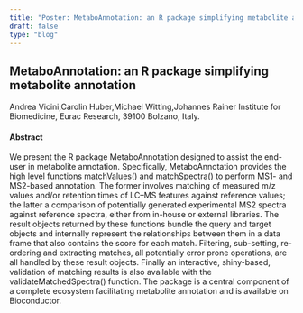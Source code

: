 ```yaml
---
title: "Poster: MetaboAnnotation: an R package simplifying metabolite annotation"
draft: false
type: "blog"
---
```


## MetaboAnnotation: an R package simplifying metabolite annotation
Andrea Vicini,Carolin Huber,Michael Witting,Johannes Rainer
Institute for Biomedicine, Eurac Research, 39100 Bolzano, Italy.
#### Abstract

We present the R package MetaboAnnotation designed to assist the end-user in metabolite annotation. Specifically, MetaboAnnotation provides the high level functions matchValues() and matchSpectra() to perform MS1- and MS2-based annotation. The former involves matching of measured m/z values and/or retention times of LC–MS features against reference values; the latter a comparison of potentially generated experimental MS2 spectra against reference spectra, either from in-house or external libraries. The result objects returned by these functions bundle the query and target objects and internally represent the relationships between them in a data frame that also contains the score for each match. Filtering, sub-setting, re-ordering and extracting matches, all potentially error prone operations, are all handled by these result objects. Finally an interactive, shiny-based, validation of matching results is also available with the validateMatchedSpectra() function. The package is a central component of a complete ecosystem facilitating metabolite annotation and is available on Bioconductor.
